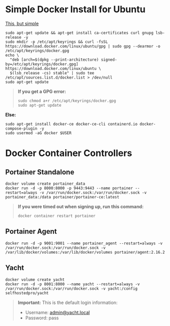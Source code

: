 # Simple Docker Install for Ubuntu

[This, but simple](https://docs.docker.com/engine/install/ubuntu/)

```terminal
sudo apt-get update && apt-get install ca-certificates curl gnupg lsb-release -y
sudo mkdir -p /etc/apt/keyrings && curl -fsSL https://download.docker.com/linux/ubuntu/gpg | sudo gpg --dearmor -o /etc/apt/keyrings/docker.gpg
echo \
  "deb [arch=$(dpkg --print-architecture) signed-by=/etc/apt/keyrings/docker.gpg] https://download.docker.com/linux/ubuntu \
  $(lsb_release -cs) stable" | sudo tee /etc/apt/sources.list.d/docker.list > /dev/null
sudo apt-get update
```

> **If you get a GPG error:**
> ```terminal
> sudo chmod a+r /etc/apt/keyrings/docker.gpg
> sudo apt-get update
> ```

**Else:**

```terminal
sudo apt-get install docker-ce docker-ce-cli containerd.io docker-compose-plugin -y
sudo usermod -aG docker $USER
```

# Docker Container Controllers

## Portainer Standalone
```terminal
docker volume create portainer_data
docker run -d -p 8000:8000 -p 9443:9443 --name portainer --restart=always -v /var/run/docker.sock:/var/run/docker.sock -v portainer_data:/data portainer/portainer-ce:latest
```

> **If you were timed out when signing up, run this command:**
> ```terminal
> docker container restart portainer
> ```

## Portainer Agent
```terminal
docker run -d -p 9001:9001 --name portainer_agent --restart=always -v /var/run/docker.sock:/var/run/docker.sock -v /var/lib/docker/volumes:/var/lib/docker/volumes portainer/agent:2.16.2
```

## Yacht
```terminal
docker volume create yacht
docker run -d -p 8001:8000 --name yacht --restart=always -v /var/run/docker.sock:/var/run/docker.sock -v yacht:/config selfhostedpro/yacht 
```

> **Important:** This is the default login information:
> - Username: admin@yacht.local
> - Password: pass
